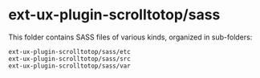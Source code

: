 # ext-ux-plugin-scrolltotop/sass

This folder contains SASS files of various kinds, organized in sub-folders:

    ext-ux-plugin-scrolltotop/sass/etc
    ext-ux-plugin-scrolltotop/sass/src
    ext-ux-plugin-scrolltotop/sass/var
